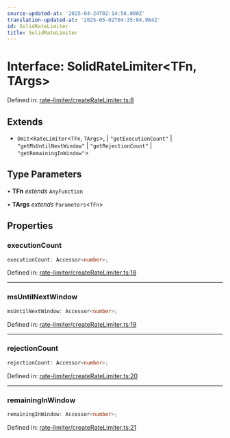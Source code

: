 ```yaml
---
source-updated-at: '2025-04-24T02:14:56.000Z'
translation-updated-at: '2025-05-02T04:35:04.984Z'
id: SolidRateLimiter
title: SolidRateLimiter
---
```


<!-- DO NOT EDIT: this page is autogenerated from the type comments -->

# Interface: SolidRateLimiter\<TFn, TArgs\>

Defined in: [rate-limiter/createRateLimiter.ts:8](https://github.com/TanStack/pacer/blob/main/packages/solid-pacer/src/rate-limiter/createRateLimiter.ts#L8)

## Extends

- `Omit`\<`RateLimiter`\<`TFn`, `TArgs`\>, 
  \| `"getExecutionCount"`
  \| `"getMsUntilNextWindow"`
  \| `"getRejectionCount"`
  \| `"getRemainingInWindow"`\>

## Type Parameters

• **TFn** *extends* `AnyFunction`

• **TArgs** *extends* `Parameters`\<`TFn`\>

## Properties

### executionCount

```ts
executionCount: Accessor<number>;
```

Defined in: [rate-limiter/createRateLimiter.ts:18](https://github.com/TanStack/pacer/blob/main/packages/solid-pacer/src/rate-limiter/createRateLimiter.ts#L18)

***

### msUntilNextWindow

```ts
msUntilNextWindow: Accessor<number>;
```

Defined in: [rate-limiter/createRateLimiter.ts:19](https://github.com/TanStack/pacer/blob/main/packages/solid-pacer/src/rate-limiter/createRateLimiter.ts#L19)

***

### rejectionCount

```ts
rejectionCount: Accessor<number>;
```

Defined in: [rate-limiter/createRateLimiter.ts:20](https://github.com/TanStack/pacer/blob/main/packages/solid-pacer/src/rate-limiter/createRateLimiter.ts#L20)

***

### remainingInWindow

```ts
remainingInWindow: Accessor<number>;
```

Defined in: [rate-limiter/createRateLimiter.ts:21](https://github.com/TanStack/pacer/blob/main/packages/solid-pacer/src/rate-limiter/createRateLimiter.ts#L21)
